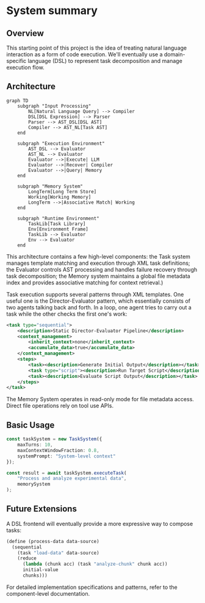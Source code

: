 # System summary

## Overview

This starting point of this project is the idea of treating natural language interaction as a form of code execution. We'll eventually use a domain-specific language (DSL) to represent task decomposition and manage execution flow.

## Architecture

```mermaid
graph TD
    subgraph "Input Processing"
        NL[Natural Language Query] --> Compiler
        DSL[DSL Expression] --> Parser
        Parser --> AST_DSL[DSL AST]
        Compiler --> AST_NL[Task AST]
    end

    subgraph "Execution Environment"
        AST_DSL --> Evaluator
        AST_NL --> Evaluator
        Evaluator -->|Execute| LLM
        Evaluator -->|Recover| Compiler
        Evaluator -->|Query| Memory
    end
    
    subgraph "Memory System"
        LongTerm[Long Term Store]
        Working[Working Memory]
        LongTerm -->|Associative Match| Working
    end

    subgraph "Runtime Environment"
        TaskLib[Task Library]
        Env[Environment Frame]
        TaskLib --> Evaluator
        Env --> Evaluator
    end
```

This architecture contains a few high-level components: the Task system manages template matching and execution through XML task definitions; the Evaluator controls AST processing and handles failure recovery through task decomposition; the Memory system maintains a global file metadata index and provides associative matching for context retrieval.)

Task execution supports several patterns through XML templates. One useful one is the Director-Evaluator pattern, which essentially consists of two agents talking back and forth. In a loop, one agent tries to carry out a task while the other checks the first one's work:

```xml
<task type="sequential">
    <description>Static Director-Evaluator Pipeline</description>
    <context_management>
        <inherit_context>none</inherit_context>
        <accumulate_data>true</accumulate_data>
    </context_management>
    <steps>
        <task><description>Generate Initial Output</description></task>
        <task type="script"><description>Run Target Script</description></task>
        <task><description>Evaluate Script Output</description></task>
    </steps>
</task>
```

The Memory System operates in read-only mode for file metadata access. Direct file operations rely on tool use APIs. 

## Basic Usage

```typescript
const taskSystem = new TaskSystem({
    maxTurns: 10,
    maxContextWindowFraction: 0.8,
    systemPrompt: "System-level context"
});

const result = await taskSystem.executeTask(
    "Process and analyze experimental data",
    memorySystem
);
```

## Future Extensions

A DSL frontend will eventually provide a more expressive way to compose tasks:

```scheme
(define (process-data data-source)
  (sequential
    (task "load-data" data-source)
    (reduce
      (lambda (chunk acc) (task "analyze-chunk" chunk acc))
      initial-value
      chunks)))
```

For detailed implementation specifications and patterns, refer to the component-level documentation.
